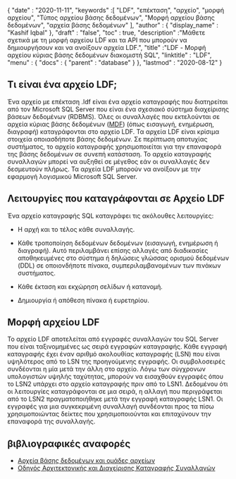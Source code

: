 {
  "date" : "2020-11-11",
  "keywords" :[ "LDF", "επέκταση", "αρχείο", "μορφή αρχείου", "Τύπος αρχείου βάσης δεδομένων", "Μορφή αρχείου βάσης δεδομένων", "αρχεία βάσης δεδομένων" ],
  "author" : {
    "display_name" : "Kashif Iqbal"
},
  "draft" : "false",
  "toc" : true,
  "description" :"Μάθετε σχετικά με τη μορφή αρχείου LDF και τα API που μπορούν να δημιουργήσουν και να ανοίξουν αρχεία LDF.",
  "title" :"LDF - Μορφή αρχείου κύριας βάσης δεδομένων διακομιστή SQL",
  "linktitle" : "LDF",
  "menu" : {
    "docs" : {
      "parent" : "database"
}
},
  "lastmod" : "2020-08-12"
}

## Τι είναι ένα αρχείο LDF;

Ένα αρχείο με επέκταση .ldf είναι ένα αρχείο καταγραφής που διατηρείται από τον Microsoft SQL Server που είναι ένα σχεσιακό σύστημα διαχείρισης βάσεων δεδομένων (RDBMS). Όλες οι συναλλαγές που εκτελούνται σε αρχεία κύριας βάσης δεδομένων ([MDF](/el/database/mdf/)) (όπως εισαγωγή, ενημέρωση, διαγραφή) καταγράφονται στο αρχείο LDF. Τα αρχεία LDF είναι κρίσιμα στοιχεία οποιασδήποτε βάσης δεδομένων. Σε περίπτωση αποτυχίας συστήματος, το αρχείο καταγραφής χρησιμοποιείται για την επαναφορά της βάσης δεδομένων σε συνεπή κατάσταση. Το αρχείο καταγραφής συναλλαγών μπορεί να αυξηθεί σε μέγεθος εάν οι συναλλαγές δεν δεσμευτούν πλήρως. Τα αρχεία LDF μπορούν να ανοίξουν με την εφαρμογή λογισμικού Microsoft SQL Server.

## Λειτουργίες που καταγράφονται σε Αρχείο LDF

Ένα αρχείο καταγραφής SQL καταγράφει τις ακόλουθες λειτουργίες:

* Η αρχή και το τέλος κάθε συναλλαγής.

* Κάθε τροποποίηση δεδομένων δεδομένων (εισαγωγή, ενημέρωση ή διαγραφή). Αυτό περιλαμβάνει επίσης αλλαγές από διαδικασίες αποθηκευμένες στο σύστημα ή δηλώσεις γλώσσας ορισμού δεδομένων (DDL) σε οποιονδήποτε πίνακα, συμπεριλαμβανομένων των πινάκων συστήματος.

* Κάθε έκταση και εκχώρηση σελίδων ή κατανομή.

* Δημιουργία ή απόθεση πίνακα ή ευρετηρίου.

## Μορφή αρχείου LDF

Το αρχείο LDF αποτελείται από εγγραφές συναλλαγών του SQL Server που είναι ταξινομημένες ως σειρά εγγραφών καταγραφής. Κάθε εγγραφή καταγραφής έχει έναν αριθμό ακολουθίας καταγραφής (LSN) που είναι υψηλότερος από το LSN της προηγούμενης εγγραφής. Οι συμβολοσειρές συνδέονται η μία μετά την άλλη στο αρχείο. Λόγω των σύγχρονων υπολογιστών υψηλής ταχύτητας, μπορούν να εισαχθούν εγγραφές όπου το LSN2 υπάρχει στο αρχείο καταγραφής πριν από το LSN1. Δεδομένου ότι οι λειτουργίες καταγράφονται σε μια σειρά, η αλλαγή που περιγράφεται από το LSN2 πραγματοποιήθηκε μετά την εγγραφή καταγραφής LSN1. Οι εγγραφές για μια συγκεκριμένη συναλλαγή συνδέονται προς τα πίσω χρησιμοποιώντας δείκτες που χρησιμοποιούνται και επιταχύνουν την επαναφορά της συναλλαγής.
 

## βιβλιογραφικές αναφορές

* [Αρχεία βάσης δεδομένων και ομάδες αρχείων](https://learn.microsoft.com/en-us/sql/relational-databases/databases/database-files-and-filegroups?view=sql-server-ver15)
* [Οδηγός Αρχιτεκτονικής και Διαχείρισης Καταγραφής Συναλλαγών](https://learn.microsoft.com/en-us/sql/relational-databases/sql-server-transaction-log-architecture-and-management-guide?view=sql-server-ver15)

